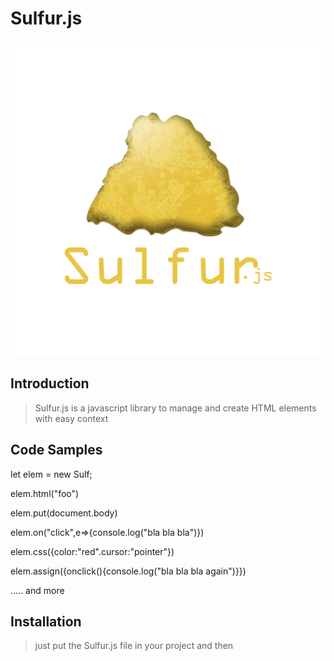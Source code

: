 # Sulfur.js
<img src="https://github.com/JasimAlrawie/Sulfur.js/blob/main/logo.png"></img>

## Introduction

> Sulfur.js is a javascript library to manage and create HTML elements with easy context 

## Code Samples

> 
let elem = new Sulf;

elem.html("foo")

elem.put(document.body)

elem.on("click",e=>{console.log("bla bla bla")})

elem.css({color:"red".cursor:"pointer"})

elem.assign({onclick(){console.log("bla bla bla again")}})

..... and more

## Installation

> just put the Sulfur.js file in your project and then
> <script src="Sulfur.js"></script>
